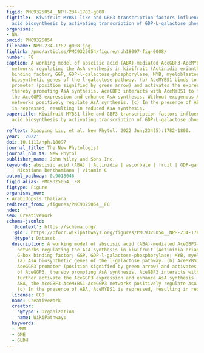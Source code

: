 ```yaml
---
figid: PMC9325054__NPH-234-1782-g008
figtitle: 'Kiwifruit MYBS1‐like and GBF3 transcription factors influence l‐ascorbic
  acid biosynthesis by activating transcription of GDP‐L‐galactose phosphorylase 3 '
organisms:
- NA
pmcid: PMC9325054
filename: NPH-234-1782-g008.jpg
figlink: /pmc/articles/PMC9325054/figure/nph18097-fig-0008/
number: F8
caption: A working model of abscisic acid (ABA)‐mediated AceGBF3‐AceMYBS1‐AceGGP3
  networks regulating the AsA synthesis in kiwifruit (Actinidia eriantha) (GBF, G‐box
  binding factor; GGP, GDP‐l‐galactose‐phosphorylase; MYB, myeloblastosis). (a) AsA
  biosynthetic genes of the l‐galactose pathway. (b) AceMYBS1 binds to the AceGGP3
  promoter (position signified by green arrow) and activates the expression of AceGGP3,
  thereby promoting AsA synthesis. AceGBF3 interacts with AceMYBS1 to further activate
  the AceGGP3 expression and enhance AsA synthesis. Without exogenous ABA, the AceGBF3‐AceMYBS1‐AceGGP3
  networks positively regulate AsA synthesis. (c) In the presence of ABA, AceMYBS1
  is repressed, resulting in reduced AsA synthesis.
papertitle: Kiwifruit MYBS1‐like and GBF3 transcription factors influence l‐ascorbic
  acid biosynthesis by activating transcription of GDP‐L‐galactose phosphorylase 3
  .
reftext: Xiaoying Liu, et al. New Phytol. 2022 Jun;234(5):1782-1800.
year: '2022'
doi: 10.1111/nph.18097
journal_title: The New Phytologist
journal_nlm_ta: New Phytol
publisher_name: John Wiley and Sons Inc.
keywords: abscisic acid (ABA) | Actinidia | ascorbate | fruit | GDP‐galactose phosphorylase
  | Nicotiana benthamiana | vitamin C
automl_pathway: 0.9018046
figid_alias: PMC9325054__F8
figtype: Figure
organisms_ner:
- Arabidopsis thaliana
redirect_from: /figures/PMC9325054__F8
ndex: ''
seo: CreativeWork
schema-jsonld:
  '@context': https://schema.org/
  '@id': https://pfocr.wikipathways.org/figures/PMC9325054__NPH-234-1782-g008.html
  '@type': Dataset
  description: A working model of abscisic acid (ABA)‐mediated AceGBF3‐AceMYBS1‐AceGGP3
    networks regulating the AsA synthesis in kiwifruit (Actinidia eriantha) (GBF,
    G‐box binding factor; GGP, GDP‐l‐galactose‐phosphorylase; MYB, myeloblastosis).
    (a) AsA biosynthetic genes of the l‐galactose pathway. (b) AceMYBS1 binds to the
    AceGGP3 promoter (position signified by green arrow) and activates the expression
    of AceGGP3, thereby promoting AsA synthesis. AceGBF3 interacts with AceMYBS1 to
    further activate the AceGGP3 expression and enhance AsA synthesis. Without exogenous
    ABA, the AceGBF3‐AceMYBS1‐AceGGP3 networks positively regulate AsA synthesis.
    (c) In the presence of ABA, AceMYBS1 is repressed, resulting in reduced AsA synthesis.
  license: CC0
  name: CreativeWork
  creator:
    '@type': Organization
    name: WikiPathways
  keywords:
  - PMM
  - GME
  - GLDH
---
```

